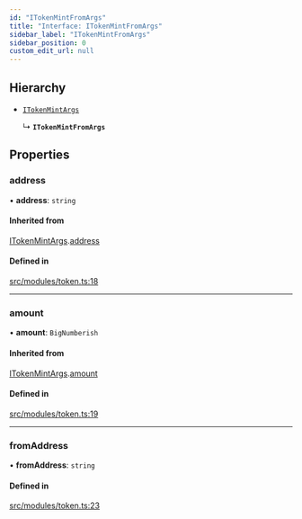 ```yaml
---
id: "ITokenMintFromArgs"
title: "Interface: ITokenMintFromArgs"
sidebar_label: "ITokenMintFromArgs"
sidebar_position: 0
custom_edit_url: null
---
```


## Hierarchy

- [`ITokenMintArgs`](ITokenMintArgs)

  ↳ **`ITokenMintFromArgs`**

## Properties

### address

• **address**: `string`

#### Inherited from

[ITokenMintArgs](ITokenMintArgs).[address](ITokenMintArgs#address)

#### Defined in

[src/modules/token.ts:18](https://github.com/PrasoonPratham/nftlabs-sdk-ts/blob/bd3e5c6/src/modules/token.ts#L18)

___

### amount

• **amount**: `BigNumberish`

#### Inherited from

[ITokenMintArgs](ITokenMintArgs).[amount](ITokenMintArgs#amount)

#### Defined in

[src/modules/token.ts:19](https://github.com/PrasoonPratham/nftlabs-sdk-ts/blob/bd3e5c6/src/modules/token.ts#L19)

___

### fromAddress

• **fromAddress**: `string`

#### Defined in

[src/modules/token.ts:23](https://github.com/PrasoonPratham/nftlabs-sdk-ts/blob/bd3e5c6/src/modules/token.ts#L23)
